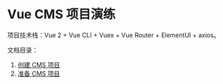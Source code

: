 # Vue CMS 项目演练

项目技术栈：Vue 2 + Vue CLI + Vuex + Vue Router + ElementUI + axios。

文档目录：

1. [创建 CMS 项目](create-project.md)
2. [准备 CMS 项目](prepare-project.md)
